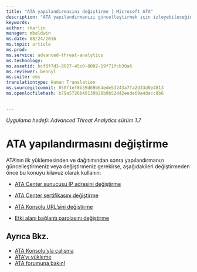 ```yaml
---
title: "ATA yapılandırmasını değiştirme | Microsoft ATA"
description: "ATA yapılandırmanızı güncelleştirmek için izleyebileceğiniz yolların listesini sağlar."
keywords: 
author: rkarlin
manager: mbaldwin
ms.date: 08/24/2016
ms.topic: article
ms.prod: 
ms.service: advanced-threat-analytics
ms.technology: 
ms.assetid: bcf0f7d3-8027-45c0-8002-19f71fcb30a6
ms.reviewer: bennyl
ms.suite: ems
translationtype: Human Translation
ms.sourcegitcommit: 050f1ef0b39d69b64ede53243a7fa2d33d0e4813
ms.openlocfilehash: b79a5726b40130b28b0b52d42eede69a4dacc8b6


---
```


*Uygulama hedefi: Advanced Threat Analytics sürüm 1.7*



# ATA yapılandırmasını değiştirme

ATA’nın ilk yüklemesinden ve dağıtımından sonra yapılandırmanızı güncelleştirmeniz veya değiştirmeniz gerekirse, aşağıdakileri değiştirmeden önce bu konuyu kılavuz olarak kullanın:

-   [ATA Center sunucusu IP adresini değiştirme](modifying-ata-config-centerip.md)

-   [ATA Center sertifikasını değiştirme](modifying-ata-config-centercert.md)

-   [ATA Konsolu URL’sini değiştirme](modifying-ata-config-consoleurl.md)

-   [Etki alanı bağlantı parolasını değiştirme](modifying-ata-config-dcpassword.md)

## Ayrıca Bkz.
- [ATA Konsolu’yla çalışma](working-with-ata-console.md)
- [ATA’yı yükleme](install-ata.md)
- [ATA forumuna bakın!](https://aka.ms/ata-forum)



<!--HONumber=Aug16_HO5-->


